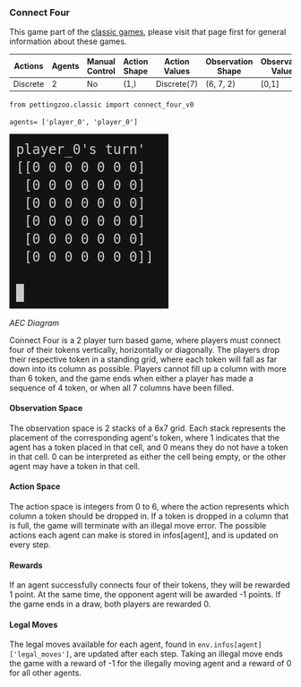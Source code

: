 
### Connect Four

This game part of the [classic games](classic), please visit that page first for general information about these games.

| Actions  | Agents | Manual Control | Action Shape  | Action Values  | Observation Shape | Observation Values | Num States    |
|----------|--------|----------------|---------------|----------------|-------------------|--------------------|---------------|
| Discrete | 2      | No             | (1,)          | Discrete(7)    | (6, 7, 2)         | [0,1]              |   ?           |

`from pettingzoo.classic import connect_four_v0`

`agents= ['player_0', 'player_0']`

![](docs/classic/classic_connect_four.gif)

*AEC Diagram*

Connect Four is a 2 player turn based game, where players must connect four of their tokens vertically, horizontally or diagonally. The players drop their respective token in a standing grid, where each token will fall as far down into its column as possible. Players cannot fill up a column with more than 6 token, and the game ends when either a player has made a sequence of 4 token, or when all 7 columns have been filled.

#### Observation Space

The observation space is 2 stacks of a 6x7 grid. Each stack represents the placement of the corresponding agent's token, where 1 indicates that the agent has a token placed in that cell, and 0 means they do not have a token in that cell. 0 can be interpreted as either the cell being empty, or the other agent may have a token in that cell.

#### Action Space

The action space is integers from 0 to 6, where the action represents which column a token should be dropped in. If a token is dropped in a column that is full, the game will terminate with an illegal move error. The possible actions each agent can make is stored in infos[agent], and is updated on every step.

#### Rewards

If an agent successfully connects four of their tokens, they will be rewarded 1 point. At the same time, the opponent agent will be awarded -1 points. If the game ends in a draw, both players are rewarded 0.

#### Legal Moves

The legal moves available for each agent, found in `env.infos[agent]['legal_moves']`, are updated after each step. Taking an illegal move ends the game with a reward of -1 for the illegally moving agent and a reward of 0 for all other agents.
